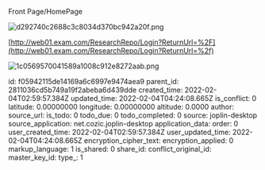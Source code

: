 Front Page/HomePage

![d292740c2688c3c8034d370bc942a20f.png](:/882f184dddfe4835a0104d9be4b9cc96)

[http://web01.exam.com/ResearchRepo/Login?ReturnUrl=%2F](http://web01.exam.com/ResearchRepo/Login?ReturnUrl=%2f)

![1c0569570041589a1008c912e8272aab.png](:/fe835000c9c34621a08741d2cbd945cf)

id: f05942115de14169a6c6997e9474aea9
parent_id: 2811036cd5b749a19f2abeba6d439dde
created_time: 2022-02-04T02:59:57.384Z
updated_time: 2022-02-04T04:24:08.665Z
is_conflict: 0
latitude: 0.00000000
longitude: 0.00000000
altitude: 0.0000
author: 
source_url: 
is_todo: 0
todo_due: 0
todo_completed: 0
source: joplin-desktop
source_application: net.cozic.joplin-desktop
application_data: 
order: 0
user_created_time: 2022-02-04T02:59:57.384Z
user_updated_time: 2022-02-04T04:24:08.665Z
encryption_cipher_text: 
encryption_applied: 0
markup_language: 1
is_shared: 0
share_id: 
conflict_original_id: 
master_key_id: 
type_: 1